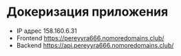 # Докеризация приложения

* IP адрес 158.160.6.31
* Frontend https://pereyyra666.nomoredomains.club/
* Backend https://api.pereyyra666.nomoredomains.club/